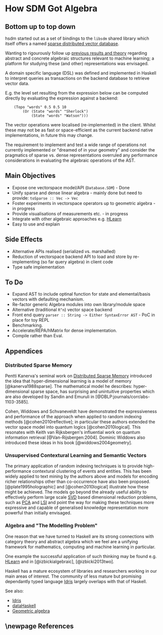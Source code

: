 How SDM Got Algebra 
====================

Bottom up to top down 
---------------------

hsdm started out as a set of bindings to the ```libsdm``` shared
library which itself offers a named
[sparse distributed vector database](#distributed-sparse-memory).

Wanting to rigourously follow
up [previous results and theory](#references) regarding abstract and
concrete algebraic structures relevant to machine learning; a platform
for studying these (and other) representations was envisaged.

A domain specific language (DSL) was defined and implemented in
Haskell to interpret queries as transactions on the backend database
to retrieve vector data.

E.g. the level set resulting from the expression below can be computed directly
by evaluating the expression against a backend:
```
    (Topo "words" 0.5 0.5 10 
        (Or (State "words" "Sherlock") 
            (State "words" "Watson")))
```
The vector operations were localised (re-implemented) in the client.
Whilst these may not be as fast or space-efficient as the current
backend native implementations, in future this may change. 

The requirement to implement and test a wide range of operations not
currently implemented or "dreamed of in your geometry" and consider
the pragmatics of sparse vs. dense representations overruled any
performance considerations in evaluating the algebraic operations of
the AST.


Main Objectives
---------------

- Expose one vectorspace model/API (```Database.SDM```) - Done
- Unify sparse and dense linear algebra - mainly done but need to provide:
   ```toSparse :: Vec -> Vec```
- Foster experiments in vectorspace operators up to geometric
   algebra - in progress 
- Provide visualisations of measurements etc. - in progress
- Integrate with other algebraic approaches e.g. [HLearn](https://github.com/mikeizbicki/HLearn)
- Easy to use and explain


Side Effects
------------

- Alternative APIs realised (serialized vs. marshalled)
- Reduction of vectorspace backend API to load and store by
   re-implementing (so far query algebra) in client code
- Type safe implementation


To Do
-----

- Expand AST to include optinal function for state and elemental/basis
  vectors with defaulting mechanism.
- Re-factor generic Algebra modules into own library/module space
- Alternative (traditional ```R^n```) vector space backend
- Front end query ```parser :: String -> Either SyntaxError AST``` -
  PoC in place for toy REPL
- Benchmarking.
- Accelerate/REPA/hMatrix for dense implementation.
- Compile rather than Eval.


Appendices
----------

### Distributed Sparse Memory

Pentti Kanerva's seminal work on
[Distributed Sparse Memory](http://en.wikipedia.org/wiki/Sparse_distributed_memory) introduced
the idea that hyper-dimensional learning is a model of memory
[@kanerva1988sparse]. The mathematical model he describes:
hyper-dimensional sparse space, has surprising and unintuitive
properties which are also developed by Sandin and Emuruli in
[@DBLP:journals/corr/abs-1103-3585].

Cohen, Widdows and Schvaneveldt have demonstrated the expressiveness
and performance of the approach when applied to random indexing
methods [@cohen2010reflective]; in particular these authors extended
the vector space model into quantum logics [@cohen2010logical]. This
resonates with Keith van Rijksbergen's influential work on quantum
information retrieval [@Van-Rijsbergen:2004]. Dominic Widdows also
introduced these ideas in his book [@widdows2004geometry].

### Unsupervised Contextural Learning and Semantic Vectors

The primary application of random indexing techniques is to provide
high-performance contextural clustering of events and entities. This
has been widely applied to text mining by the authors above and models
for encoding richer relationships other than co-occurrence have also
been proposed. [@plate1995holographic] and [@cohen2010logical]
illustrate how these might be achieved. The models go beyond the
already useful ability to effectively perform large
scale [SVD](http://en.wikipedia.org/wiki/Singular_value_decomposition)
based dimensional reduction problems, such
as [PCA](http://en.wikipedia.org/wiki/Principal_component_analysis)
and [LSI](http://en.wikipedia.org/wiki/Latent_semantic_indexing) and
point the way for making these techniques more expressive and capable
of generalised knowledge representation more powerful than initially
envisaged.


### Algebra and "The Modelling Problem"

One reason that we have turned to Haskell are its strong connections
with category theory and abstract algebra which we feel are a unifying
framework for mathematics, computing and machine learning in
particular.

One example the successful application of such thinking may be found
e.g. [HLearn](https://github.com/mikeizbicki/HLearn) and in
[@izbickialgebraic], [@izbicki2013two].

Haskell has a mature ecosystem of libraries and researchers working in
our main areas of interest. The community of less mature but promising
dependantly typed language [Idris](https://www.idris-lang.org) largely
overlaps with that of Haskell.

See also:

- [Idris](https://www.idris-lang.org)
- [dataHaskell](http://www.datahaskell.org/docs/community/current-environment.html)
- [Geometric algebra](https://en.wikipedia.org/wiki/Geometric_algebra)

\newpage
References
----------

